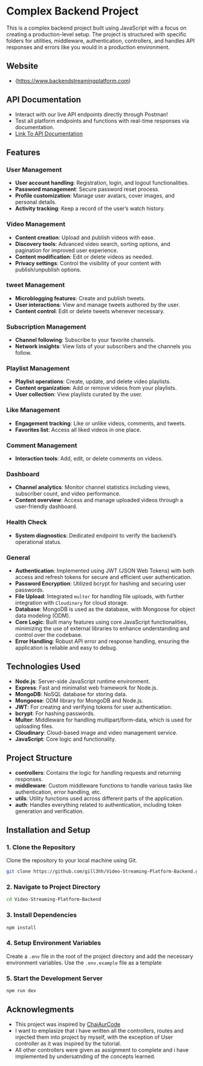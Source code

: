 # Complex Backend Project
This is a complex backend project built using JavaScript with a focus on creating a production-level setup. The project is structured with specific folders for utilities, middleware, authentication, controllers, and handles API responses and errors like you would in a production environment.

## Website
+ (https://www.backendstreamingplatform.com)

## API Documentation
+ Interact with our live API endpoints directly through Postman!
+ Test all platform endpoints and functions with real-time responses via documentation.
+ [Link To API Documentation](https://documenter.getpostman.com/view/33431459/2sAXqs83Ct)

## Features
### User Management
+ **User account handling**: Registration, login, and logout functionalities.
+ **Password management**: Secure password reset process.
+ **Profile customization**: Manage user avatars, cover images, and personal details.
+ **Activity tracking**: Keep a record of the user’s watch history.

### Video Management
+ **Content creation**: Upload and publish videos with ease.
+ **Discovery tools**: Advanced video search, sorting options, and pagination for improved user experience.
+ **Content modification**: Edit or delete videos as needed.
+ **Privacy settings**: Control the visibility of your content with publish/unpublish options.

### tweet Management
+ **Microblogging features**: Create and publish tweets.
+ **User interactions**: View and manage tweets authored by the user.
+ **Content control**: Edit or delete tweets whenever necessary.

### Subscription Management
+ **Channel following**: Subscribe to your favorite channels.
+ **Network insights**: View lists of your subscribers and the channels you follow.

### Playlist Management
+ **Playlist operations**: Create, update, and delete video playlists.
+ **Content organization**: Add or remove videos from your playlists.
+ **User collection**: View playlists curated by the user.

### Like Management
+ **Engagement tracking**: Like or unlike videos, comments, and tweets.
+ **Favorites list**: Access all liked videos in one place.

### Comment Management
+ **Interaction tools**: Add, edit, or delete comments on videos.

### Dashboard
+ **Channel analytics**: Monitor channel statistics including views, subscriber count, and video performance.
+ **Content overview**: Access and manage uploaded videos through a user-friendly dashboard.

### Health Check
+ **System diagnostics**: Dedicated endpoint to verify the backend’s operational status.

### General 
+ **Authentication**: Implemented using JWT (JSON Web Tokens) with both access and refresh tokens for secure and efficient user authentication.
+ **Password Encryption**: Utilized bcrypt for hashing and securing user passwords.
+ **File Upload**: Integrated `multer` for handling file uploads, with further integration with `Cloudinary` for cloud storage.
+ **Database**: MongoDB is used as the database, with Mongoose for object data modeling (ODM).
+ **Core Logic**: Built many features using core JavaScript functionalities, minimizing the use of external libraries to enhance understanding and control over the codebase.
+ **Error Handling**: Robust API error and response handling, ensuring the application is reliable and easy to debug.

## Technologies Used
+ **Node.js**: Server-side JavaScript runtime environment.
+ **Express**: Fast and minimalist web framework for Node.js.
+ **MongoDB**: NoSQL database for storing data.
+ **Mongoose**: ODM library for MongoDB and Node.js.
+ **JWT**: For creating and verifying tokens for user authentication.
+ **bcrypt**: For hashing passwords.
+ **Multer**: Middleware for handling multipart/form-data, which is used for uploading files.
+ **Cloudinary**: Cloud-based image and video management service.
+ **JavaScript**: Core logic and functionality.

## Project Structure
+ **controllers**: Contains the logic for handling requests and returning responses.
+ **middleware**: Custom middleware functions to handle various tasks like authentication, error handling, etc.
+ **utils**: Utility functions used across different parts of the application.
+ **auth**: Handles everything related to authentication, including token generation and verification.

## Installation and Setup

### 1. Clone the Repository

Clone the repository to your local machine using Git.

```bash
git clone https://github.com/gill3hh/Video-Streaming-Platform-Backend.git
```
### 2. Navigate to Project Directory
```bash
cd Video-Streaming-Platform-Backend
```
### 3. Install Dependencies
```bash
npm install
```
### 4. Setup Environment Variables
Create a `.env` file in the root of the project directory and add the necessary environment variables. Use the `.env.example` file as a template
### 5. Start the Development Server
```bash
npm run dev
```
## Acknowlegments
+ This project was inspired by [ChaiAurCode](https://www.youtube.com/@chaiaurcode)
+ I want to emplasize that i have written all the controllers, routes and injected them into project by myself, with the exception of User controller as it was inspired by the tutorial.
+ All other controllers were given as assignment to complete and i have implemented by undersatnding of the concepts learned. 
